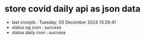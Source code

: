# store covid daily api as json data

- last cronjob : Tuesday, 03 December 2024 13:26:41
- status og cron : success
- status daily cron : success
      
      